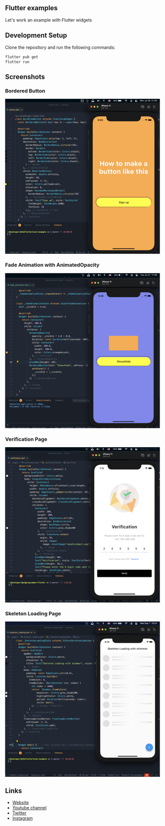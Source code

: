 ## Flutter examples

Let's work an example with Flutter widgets

## Development Setup
Clone the repository and run the following commands:
```
flutter pub get
flutter run
```

## Screenshots

### Bordered Button
<img src="assets/screenshots/bordered-button.png" />

### Fade Animation with AnimatedOpacity
<img src="assets/screenshots/fade-animation.png" />


### Verification Page
<img src="assets/screenshots/verification.png" />

### Skeleton Loading Page
<img src="assets/screenshots/skeleton-loading.png" />

## Links

* [Website](https://afgprogrammer.com)
* [Youtube channel](https://youtube.com/afgprogrammer)
* [Twitter](https://twitter.com/afgprogrammer)
* [Instagram](https://instagram.com/afgprogrammer)
